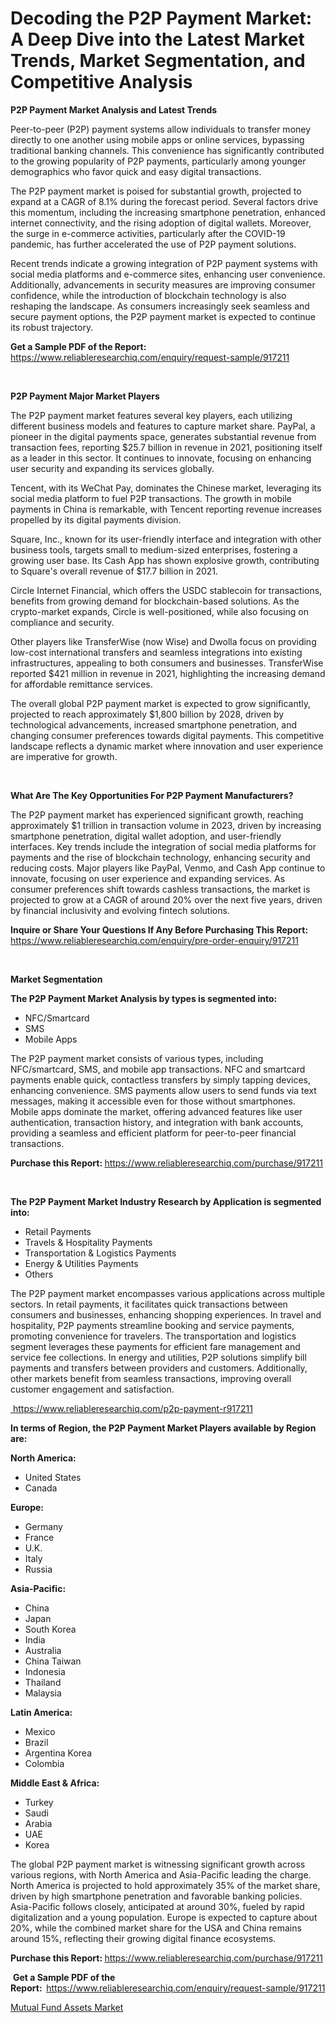 <p><h1>Decoding the P2P Payment Market: A Deep Dive into the Latest Market Trends, Market Segmentation, and Competitive Analysis</h1></p><p><strong>P2P Payment Market Analysis and Latest Trends</strong></p>
<p><p>Peer-to-peer (P2P) payment systems allow individuals to transfer money directly to one another using mobile apps or online services, bypassing traditional banking channels. This convenience has significantly contributed to the growing popularity of P2P payments, particularly among younger demographics who favor quick and easy digital transactions.</p><p>The P2P payment market is poised for substantial growth, projected to expand at a CAGR of 8.1% during the forecast period. Several factors drive this momentum, including the increasing smartphone penetration, enhanced internet connectivity, and the rising adoption of digital wallets. Moreover, the surge in e-commerce activities, particularly after the COVID-19 pandemic, has further accelerated the use of P2P payment solutions.</p><p>Recent trends indicate a growing integration of P2P payment systems with social media platforms and e-commerce sites, enhancing user convenience. Additionally, advancements in security measures are improving consumer confidence, while the introduction of blockchain technology is also reshaping the landscape. As consumers increasingly seek seamless and secure payment options, the P2P payment market is expected to continue its robust trajectory.</p></p>
<p><strong>Get a Sample PDF of the Report:&nbsp;</strong> <a href="https://www.reliableresearchiq.com/enquiry/request-sample/917211?utm_campaign=3085&utm_medium=2&utm_source=Github&utm_content=ia&utm_term=07032025&utm_id=p2p-payment">https://www.reliableresearchiq.com/enquiry/request-sample/917211</a></p>
<p>&nbsp;</p>
<p><strong>P2P Payment Major Market Players</strong></p>
<p><p>The P2P payment market features several key players, each utilizing different business models and features to capture market share. PayPal, a pioneer in the digital payments space, generates substantial revenue from transaction fees, reporting $25.7 billion in revenue in 2021, positioning itself as a leader in this sector. It continues to innovate, focusing on enhancing user security and expanding its services globally.</p><p>Tencent, with its WeChat Pay, dominates the Chinese market, leveraging its social media platform to fuel P2P transactions. The growth in mobile payments in China is remarkable, with Tencent reporting revenue increases propelled by its digital payments division.</p><p>Square, Inc., known for its user-friendly interface and integration with other business tools, targets small to medium-sized enterprises, fostering a growing user base. Its Cash App has shown explosive growth, contributing to Square's overall revenue of $17.7 billion in 2021.</p><p>Circle Internet Financial, which offers the USDC stablecoin for transactions, benefits from growing demand for blockchain-based solutions. As the crypto-market expands, Circle is well-positioned, while also focusing on compliance and security.</p><p>Other players like TransferWise (now Wise) and Dwolla focus on providing low-cost international transfers and seamless integrations into existing infrastructures, appealing to both consumers and businesses. TransferWise reported $421 million in revenue in 2021, highlighting the increasing demand for affordable remittance services.</p><p>The overall global P2P payment market is expected to grow significantly, projected to reach approximately $1,800 billion by 2028, driven by technological advancements, increased smartphone penetration, and changing consumer preferences towards digital payments. This competitive landscape reflects a dynamic market where innovation and user experience are imperative for growth.</p></p>
<p>&nbsp;</p>
<p><strong>What Are The Key Opportunities For P2P Payment Manufacturers?</strong></p>
<p><p>The P2P payment market has experienced significant growth, reaching approximately $1 trillion in transaction volume in 2023, driven by increasing smartphone penetration, digital wallet adoption, and user-friendly interfaces. Key trends include the integration of social media platforms for payments and the rise of blockchain technology, enhancing security and reducing costs. Major players like PayPal, Venmo, and Cash App continue to innovate, focusing on user experience and expanding services. As consumer preferences shift towards cashless transactions, the market is projected to grow at a CAGR of around 20% over the next five years, driven by financial inclusivity and evolving fintech solutions.</p></p>
<p><strong>Inquire or Share Your Questions If Any Before Purchasing This Report:</strong> <a href="https://www.reliableresearchiq.com/enquiry/pre-order-enquiry/917211?utm_campaign=3085&utm_medium=2&utm_source=Github&utm_content=ia&utm_term=07032025&utm_id=p2p-payment">https://www.reliableresearchiq.com/enquiry/pre-order-enquiry/917211</a></p>
<p>&nbsp;</p>
<p><strong>Market Segmentation</strong></p>
<p><strong>The P2P Payment Market Analysis by types is segmented into:</strong></p>
<p><ul><li>NFC/Smartcard</li><li>SMS</li><li>Mobile Apps</li></ul></p>
<p><p>The P2P payment market consists of various types, including NFC/smartcard, SMS, and mobile app transactions. NFC and smartcard payments enable quick, contactless transfers by simply tapping devices, enhancing convenience. SMS payments allow users to send funds via text messages, making it accessible even for those without smartphones. Mobile apps dominate the market, offering advanced features like user authentication, transaction history, and integration with bank accounts, providing a seamless and efficient platform for peer-to-peer financial transactions.</p></p>
<p><strong>Purchase this Report:&nbsp;</strong><a href="https://www.reliableresearchiq.com/purchase/917211?utm_campaign=3085&utm_medium=2&utm_source=Github&utm_content=ia&utm_term=07032025&utm_id=p2p-payment">https://www.reliableresearchiq.com/purchase/917211</a></p>
<p>&nbsp;</p>
<p><strong>The P2P Payment Market Industry Research by Application is segmented into:</strong></p>
<p><ul><li>Retail Payments</li><li>Travels & Hospitality Payments</li><li>Transportation & Logistics Payments</li><li>Energy & Utilities Payments</li><li>Others</li></ul></p>
<p><p>The P2P payment market encompasses various applications across multiple sectors. In retail payments, it facilitates quick transactions between consumers and businesses, enhancing shopping experiences. In travel and hospitality, P2P payments streamline booking and service payments, promoting convenience for travelers. The transportation and logistics segment leverages these payments for efficient fare management and service fee collections. In energy and utilities, P2P solutions simplify bill payments and transfers between providers and customers. Additionally, other markets benefit from seamless transactions, improving overall customer engagement and satisfaction.</p></p>
<p><a href="https://www.reliableresearchiq.com/p2p-payment-r917211?utm_campaign=3085&utm_medium=2&utm_source=Github&utm_content=ia&utm_term=07032025&utm_id=p2p-payment">&nbsp;https://www.reliableresearchiq.com/p2p-payment-r917211</a></p>
<p><strong>In terms of Region, the P2P Payment Market Players available by Region are:</strong></p>
<p>
    <p> <strong> North America: </strong>
        <ul>
            <li>United States</li>
            <li>Canada</li>
        </ul>
        </p> 
    <p> <strong> Europe: </strong>
        <ul>
            <li>Germany</li>
            <li>France</li>
            <li>U.K.</li>
            <li>Italy</li>
            <li>Russia</li>
        </ul>
        </p> 
    <p> <strong> Asia-Pacific: </strong>
        <ul>
            <li>China</li>
            <li>Japan</li>
            <li>South Korea</li>
            <li>India</li>
            <li>Australia</li>
            <li>China Taiwan</li>
            <li>Indonesia</li>
            <li>Thailand</li>
            <li>Malaysia</li>
        </ul>
        </p> 
    <p> <strong> Latin America: </strong>
        <ul>
            <li>Mexico</li>
            <li>Brazil</li>
            <li>Argentina Korea</li>
            <li>Colombia</li>
        </ul>
        </p> 
    <p> <strong> Middle East & Africa: </strong>
        <ul>
            <li>Turkey</li>
            <li>Saudi</li>
            <li>Arabia</li>
            <li>UAE</li>
            <li>Korea</li>
        </ul>
    </p>
    </p>
<p><p>The global P2P payment market is witnessing significant growth across various regions, with North America and Asia-Pacific leading the charge. North America is projected to hold approximately 35% of the market share, driven by high smartphone penetration and favorable banking policies. Asia-Pacific follows closely, anticipated at around 30%, fueled by rapid digitalization and a young population. Europe is expected to capture about 20%, while the combined market share for the USA and China remains around 15%, reflecting their growing digital finance ecosystems.</p></p>
<p><strong>Purchase this Report: </strong><a href="https://www.reliableresearchiq.com/purchase/917211?utm_campaign=3085&utm_medium=2&utm_source=Github&utm_content=ia&utm_term=07032025&utm_id=p2p-payment">https://www.reliableresearchiq.com/purchase/917211</a></p>
<p>&nbsp;<strong>Get a Sample PDF of the Report:&nbsp;&nbsp;</strong><a href="https://www.reliableresearchiq.com/enquiry/request-sample/917211?utm_campaign=3085&utm_medium=2&utm_source=Github&utm_content=ia&utm_term=07032025&utm_id=p2p-payment">https://www.reliableresearchiq.com/enquiry/request-sample/917211</a></p>
<p><strong></strong></p>
<p><p><a href="https://github.com/heinslakey2x/Market-Research-Report-List-1/blob/main/mutual-fund-assets-market.md?utm_campaign=3085&utm_medium=2&utm_source=Github&utm_content=ia&utm_term=07032025&utm_id=p2p-payment">Mutual Fund Assets Market</a></p></p>